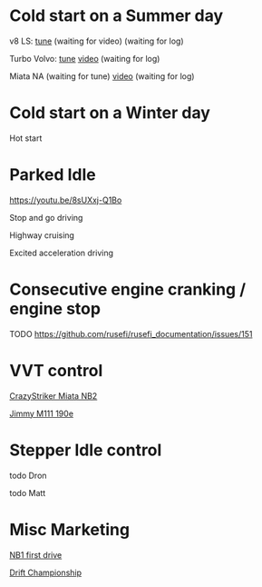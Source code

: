 # Cold start on a Summer day

v8 LS: [tune](https://rusefi.com/online/view.php?msq=495)
(waiting for video)
(waiting for log)

Turbo Volvo: [tune](https://rusefi.com/online/view.php?msq=541)
[video](https://youtu.be/n8Znw2P6ALw)
(waiting for log)

Miata NA
(waiting for tune)
[video](https://youtu.be/r-RgwNGDV78)
(waiting for log)

# Cold start on a Winter day

Hot start

# Parked Idle

https://youtu.be/8sUXxj-Q1Bo

Stop and go driving

Highway cruising

Excited acceleration driving


# Consecutive engine cranking / engine stop
TODO https://github.com/rusefi/rusefi_documentation/issues/151

# VVT control

[CrazyStriker Miata NB2](https://rusefi.com/online/?vehicleName=H72_CS_NB2&user_id=853)

[Jimmy M111 190e](https://rusefi.com/online/?vehicleName=Jimmys+190e+that+runs+good&user_id=1115)

# Stepper Idle control

todo Dron

todo Matt

# Misc Marketing

[NB1 first drive](https://www.youtube.com/watch?v=rxwOemGg5F4)

[Drift Championship](https://www.youtube.com/watch?v=y4h5dAlh6tE)

